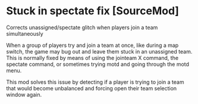 # Stuck in spectate fix [SourceMod]
Corrects unassigned/spectate glitch when players join a team simultaneously

When a group of players try and join a team at once, like during a map switch, the game may bug out and leave them stuck in an unassigned team.
This is normally fixed by means of using the jointeam X command, the spectate command, or sometimes trying motd and going through the motd menu.

This mod solves this issue by detecting if a player is trying to join a team that would become unbalanced and forcing open their team selection window again.
